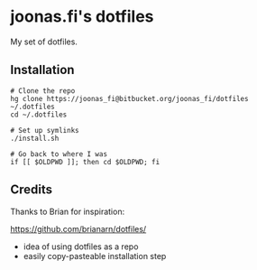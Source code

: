 # joonas.fi's dotfiles

My set of dotfiles.

## Installation

	# Clone the repo
	hg clone https://joonas_fi@bitbucket.org/joonas_fi/dotfiles ~/.dotfiles
	cd ~/.dotfiles

	# Set up symlinks
	./install.sh

	# Go back to where I was
	if [[ $OLDPWD ]]; then cd $OLDPWD; fi

## Credits

Thanks to Brian for inspiration: 

https://github.com/brianarn/dotfiles/
- idea of using dotfiles as a repo
- easily copy-pasteable installation step

